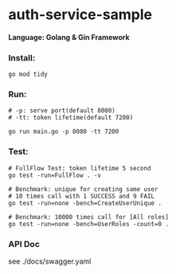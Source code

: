 # auth-service-sample

#### Language: Golang & Gin Framework

### Install:
```
go mod tidy
```

### Run:
```
# -p: serve port(default 8080)
# -tt: token lifetime(default 7200)

go run main.go -p 8080 -tt 7200
```

### Test:
```
# FullFlow Test: token lifetime 5 second
go test -run=FullFlow . -v

# Benchmark: unique for creating same user
# 10 times call with 1 SUCCESS and 9 FAIL
go test -run=none -bench=CreateUserUnique .

# Benchmark: 10000 times call for [All roles]
go test -run=none -bench=UserRoles -count=0 .
```

### API Doc
see ./docs/swagger.yaml